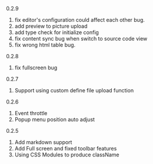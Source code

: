 
0.2.9

1. fix editor's configuration could affect each other bug.
2. add preview to picture upload
3. add type check for initialize config
4. fix content sync bug when switch to source code view
5. fix wrong html table bug.

0.2.8

1. fix fullscreen bug

0.2.7

1. Support using custom define file upload function

0.2.6

1. Event throttle
2. Popup menu position auto adjust

0.2.5

1. Add markdown support
2. Add Full screen and fixed toolbar features
3. Using CSS Modules to produce className
